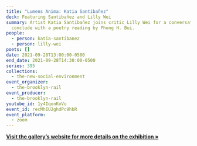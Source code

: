 ```yaml
---
title: "Lumens Anima: Katia Santibañez"
deck: Featuring Santibañez and Lilly Wei
summary: Artist Katia Santibañez joins critic Lilly Wei for a conversation. We
  conclude with a poetry reading by Phong H. Bui.
people:
  - person: katia-santibanez
  - person: lilly-wei
poets: []
date: 2021-09-28T13:00:00-0500
end_date: 2021-09-28T14:30:00-0500
series: 395
collections:
  - the-new-social-environment
event_organizer:
  - the-brooklyn-rail
event_producer:
  - the-brooklyn-rail
youtube_id: 1y4IqonKoVo
event_id: recMhIU2ghdPc9hbR
event_platform:
  - zoom
---
```

**[Visit the gallery’s website for more details on the exhibition »](https://www.dcmooregallery.com/exhibitions/katia-santibanez-lumens-anima)**